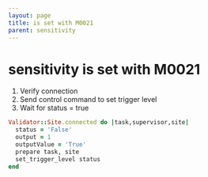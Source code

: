 ```yaml
---
layout: page
title: is set with M0021
parent: sensitivity
---
```


# sensitivity is set with M0021

1. Verify connection
2. Send control command to set trigger level
3. Wait for status = true

```ruby
Validator::Site.connected do |task,supervisor,site|
  status = 'False'
  output = 1
  outputValue = 'True'
  prepare task, site
  set_trigger_level status
end
```

